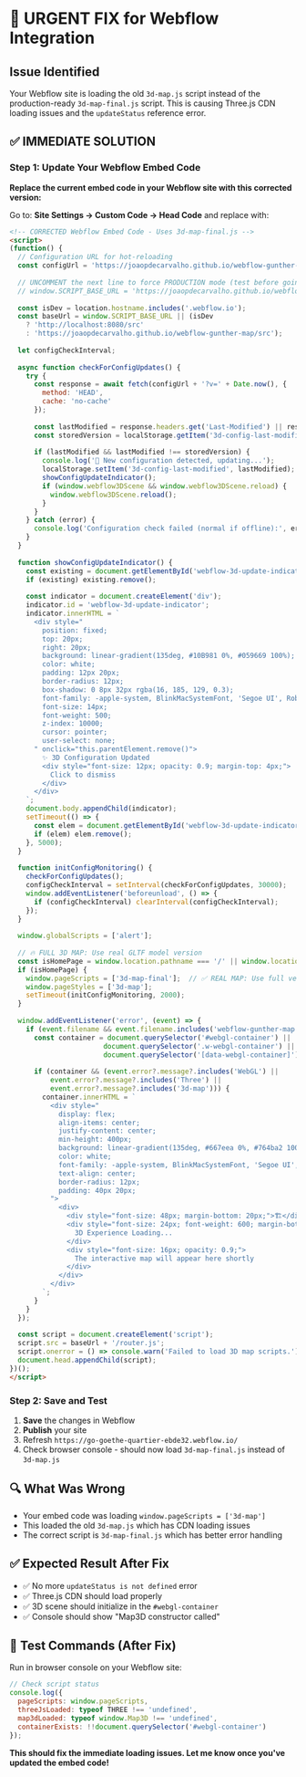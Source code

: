 # 🚨 **URGENT FIX for Webflow Integration**

## **Issue Identified**
Your Webflow site is loading the old `3d-map.js` script instead of the production-ready `3d-map-final.js` script. This is causing Three.js CDN loading issues and the `updateStatus` reference error.

## **✅ IMMEDIATE SOLUTION**

### **Step 1: Update Your Webflow Embed Code**

**Replace the current embed code in your Webflow site with this corrected version:**

Go to: **Site Settings → Custom Code → Head Code** and replace with:

```html
<!-- CORRECTED Webflow Embed Code - Uses 3d-map-final.js -->
<script>
(function() {
  // Configuration URL for hot-reloading
  const configUrl = 'https://joaopdecarvalho.github.io/webflow-gunther-map/config/3d-config.json';
  
  // UNCOMMENT the next line to force PRODUCTION mode (test before going live!)
  // window.SCRIPT_BASE_URL = 'https://joaopdecarvalho.github.io/webflow-gunther-map/src';
  
  const isDev = location.hostname.includes('.webflow.io');
  const baseUrl = window.SCRIPT_BASE_URL || (isDev 
    ? 'http://localhost:8080/src' 
    : 'https://joaopdecarvalho.github.io/webflow-gunther-map/src');
  
  let configCheckInterval;
  
  async function checkForConfigUpdates() {
    try {
      const response = await fetch(configUrl + '?v=' + Date.now(), {
        method: 'HEAD',
        cache: 'no-cache'
      });
      
      const lastModified = response.headers.get('Last-Modified') || response.headers.get('ETag');
      const storedVersion = localStorage.getItem('3d-config-last-modified');
      
      if (lastModified && lastModified !== storedVersion) {
        console.log('🔄 New configuration detected, updating...');
        localStorage.setItem('3d-config-last-modified', lastModified);
        showConfigUpdateIndicator();
        if (window.webflow3DScene && window.webflow3DScene.reload) {
          window.webflow3DScene.reload();
        }
      }
    } catch (error) {
      console.log('Configuration check failed (normal if offline):', error.message);
    }
  }
  
  function showConfigUpdateIndicator() {
    const existing = document.getElementById('webflow-3d-update-indicator');
    if (existing) existing.remove();
    
    const indicator = document.createElement('div');
    indicator.id = 'webflow-3d-update-indicator';
    indicator.innerHTML = `
      <div style="
        position: fixed;
        top: 20px;
        right: 20px;
        background: linear-gradient(135deg, #10B981 0%, #059669 100%);
        color: white;
        padding: 12px 20px;
        border-radius: 12px;
        box-shadow: 0 8px 32px rgba(16, 185, 129, 0.3);
        font-family: -apple-system, BlinkMacSystemFont, 'Segoe UI', Roboto, Arial, sans-serif;
        font-size: 14px;
        font-weight: 500;
        z-index: 10000;
        cursor: pointer;
        user-select: none;
      " onclick="this.parentElement.remove()">
        ✨ 3D Configuration Updated
        <div style="font-size: 12px; opacity: 0.9; margin-top: 4px;">
          Click to dismiss
        </div>
      </div>
    `;
    document.body.appendChild(indicator);
    setTimeout(() => {
      const elem = document.getElementById('webflow-3d-update-indicator');
      if (elem) elem.remove();
    }, 5000);
  }
  
  function initConfigMonitoring() {
    checkForConfigUpdates();
    configCheckInterval = setInterval(checkForConfigUpdates, 30000);
    window.addEventListener('beforeunload', () => {
      if (configCheckInterval) clearInterval(configCheckInterval);
    });
  }
  
  window.globalScripts = ['alert'];
  
  // 🔥 FULL 3D MAP: Use real GLTF model version
  const isHomePage = window.location.pathname === '/' || window.location.pathname === '';
  if (isHomePage) {
    window.pageScripts = ['3d-map-final'];  // ✅ REAL MAP: Use full version with GLTF models
    window.pageStyles = ['3d-map'];
    setTimeout(initConfigMonitoring, 2000);
  }
  
  window.addEventListener('error', (event) => {
    if (event.filename && event.filename.includes('webflow-gunther-map')) {
      const container = document.querySelector('#webgl-container') || 
                       document.querySelector('.w-webgl-container') ||
                       document.querySelector('[data-webgl-container]');
      
      if (container && (event.error?.message?.includes('WebGL') || 
          event.error?.message?.includes('Three') ||
          event.error?.message?.includes('3d-map'))) {
        container.innerHTML = `
          <div style="
            display: flex;
            align-items: center;
            justify-content: center;
            min-height: 400px;
            background: linear-gradient(135deg, #667eea 0%, #764ba2 100%);
            color: white;
            font-family: -apple-system, BlinkMacSystemFont, 'Segoe UI', Roboto, Arial, sans-serif;
            text-align: center;
            border-radius: 12px;
            padding: 40px 20px;
          ">
            <div>
              <div style="font-size: 48px; margin-bottom: 20px;">🏗️</div>
              <div style="font-size: 24px; font-weight: 600; margin-bottom: 12px;">
                3D Experience Loading...
              </div>
              <div style="font-size: 16px; opacity: 0.9;">
                The interactive map will appear here shortly
              </div>
            </div>
          </div>
        `;
      }
    }
  });
  
  const script = document.createElement('script');
  script.src = baseUrl + '/router.js';
  script.onerror = () => console.warn('Failed to load 3D map scripts.');
  document.head.appendChild(script);
})();
</script>
```

### **Step 2: Save and Test**
1. **Save** the changes in Webflow
2. **Publish** your site
3. Refresh `https://go-goethe-quartier-ebde32.webflow.io/`
4. Check browser console - should now load `3d-map-final.js` instead of `3d-map.js`

## **🔍 What Was Wrong**
- Your embed code was loading `window.pageScripts = ['3d-map']`
- This loaded the old `3d-map.js` which has CDN loading issues
- The correct script is `3d-map-final.js` which has better error handling

## **✅ Expected Result After Fix**
- ✅ No more `updateStatus is not defined` error
- ✅ Three.js CDN should load properly
- ✅ 3D scene should initialize in the `#webgl-container`
- ✅ Console should show "Map3D constructor called"

## **🧪 Test Commands (After Fix)**
Run in browser console on your Webflow site:
```javascript
// Check script status
console.log({
  pageScripts: window.pageScripts,
  threeJsLoaded: typeof THREE !== 'undefined',
  map3dLoaded: typeof window.Map3D !== 'undefined',
  containerExists: !!document.querySelector('#webgl-container')
});
```

**This should fix the immediate loading issues. Let me know once you've updated the embed code!**